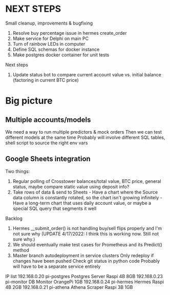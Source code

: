 # NEXT STEPS

Small cleanup, improvements & bugfixing

1. Resolve buy percentage issue in hermes create_order
2. Make service for Delphi on main PC
3. Turn of rainbow LEDs in computer
5. Define SQL schemas for docker instance
4. Make postgres docker container for unit tests
 
Next steps

1. Update status bot to compare current account value vs. initial balance (factoring in current BTC price)

# **Big picture** 

## Multiple accounts/models
We need a way to run multiple predictors & mock orders
Then we can test different models at the same time
Probably will involve different SQL tables, shell script to source the right env vars

## Google Sheets integration
Two things:
1. Regular polling of Crosstower balances/total value, BTC price, general status, maybe compare static value using deposit info?
2. Take rows of data & send to Sheets
        - Have a chart where the Source data column is constantly rotated, so the chart isn't growing infinitely
        - Have a long-term chart that uses daily account value, or maybe a special SQL query that segments it well


Backlog
1. Hermes __submit_order() is not handling buy/sell flips properly and I'm not sure why (UPDATE 4/17/2022: I think this is working now. Still not sure why.)
2. We should eventually make test cases for Prometheus and its Predict() method
3. Master branch autodeployment in service clusters
        Only redeploy if changes have been pushed
        Check git status in python code
        Probably will have to be a separate service entirely

IP list
192.168.0.20    pi-postgres     Postgres Server     Raspi 4B    8GB
192.168.0.23    pi-monitor      DB Monitor          OrangePi    1GB
192.168.0.24    pi-hermes       Hermes              Raspi 4B    2GB
192.168.0.21    pi-athena       Athena Scraper      Raspi 3B    1GB